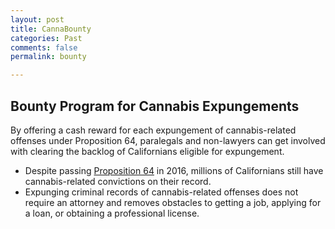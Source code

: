 ```yaml
---
layout: post
title: CannaBounty
categories: Past
comments: false
permalink: bounty

---
```

## Bounty Program for Cannabis Expungements ##

By offering a cash reward for each expungement of cannabis-related offenses under Proposition 64, paralegals and non-lawyers can get involved with clearing the backlog of Californians eligible for expungement. 

* Despite passing [Proposition 64](https://ballotpedia.org/California_Proposition_64,_Marijuana_Legalization_(2016)) in 2016, millions of Californians still have cannabis-related convictions on their record.
* Expunging criminal records of cannabis-related offenses does not require an attorney and removes obstacles to getting a job, applying for a loan, or obtaining a professional license. 

<!--more-->
